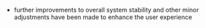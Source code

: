 - further improvements to overall system stability and other minor adjustments have been made to enhance the user experience